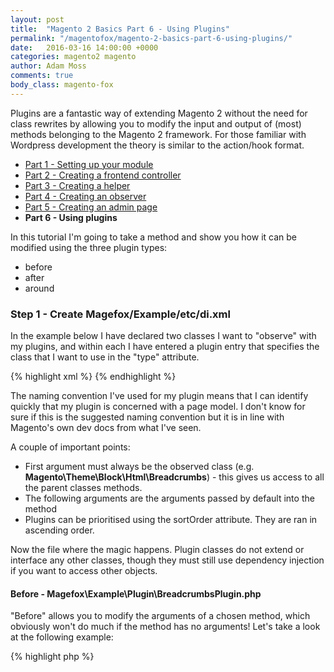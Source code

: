 ```yaml
---
layout: post
title:  "Magento 2 Basics Part 6 - Using Plugins"
permalink: "/magentofox/magento-2-basics-part-6-using-plugins/"
date:   2016-03-16 14:00:00 +0000
categories: magento2 magento
author: Adam Moss
comments: true
body_class: magento-fox
---
```


Plugins are a fantastic way of extending Magento 2 without the need for class rewrites by allowing you to modify the input and output of (most) methods belonging to the Magento 2 framework. For those familiar with Wordpress development the theory is similar to the action/hook format.

- [Part 1 - Setting up your module](/magentofox/magento-2-basics-part-1-setting-up-your-module/)
- [Part 2 - Creating a frontend controller](/magentofox/magento-2-basics-part-2-creating-a-frontend-controller/)
- [Part 3 - Creating a helper](/magentofox/magento-2-basics-part-3-creating-a-helper/)
- [Part 4 - Creating an observer](/magentofox/magento-2-basics-part-4-creating-an-observer/)
- [Part 5 - Creating an admin page](/magentofox/magento-2-basics-part-5-creating-an-admin-page/)
- **Part 6 - Using plugins**

In this tutorial I'm going to take a method and show you how it can be modified using the three plugin types:

- before
- after
- around

### Step 1 - Create Magefox/Example/etc/di.xml

In the example below I have declared two classes I want to "observe" with my plugins, and within each I have entered a plugin entry that specifies the class that I want to use in the "type" attribute.

{% highlight xml %}
<config xmlns:xsi="http://www.w3.org/2001/XMLSchema-instance" xsi:noNamespaceSchemaLocation="urn:magento:framework:ObjectManager/etc/config.xsd">
    <type name="Magento\Theme\Block\Html\Breadcrumbs">
        <plugin name="changeBreadcrumbs" type="Magefox\Example\Plugin\BreadcrumbsPlugin" sortOrder="1" disabled="false"/>
    </type>
    <type name="Magento\Cms\Model\Page">
        <plugin name="changePage" type="Magefox\Example\Plugin\PagePlugin" sortOrder="1" disabled="false"/>
    </type>
</config>
{% endhighlight %}

The naming convention I've used for my plugin means that I can identify quickly that my plugin is concerned with a page model. I don't know for sure if this is the suggested naming convention but it is in line with Magento's own dev docs from what I've seen.

A couple of important points:

- First argument must always be the observed class (e.g. **Magento\Theme\Block\Html\Breadcrumbs**) - this gives us access to all the parent classes methods.
- The following arguments are the arguments passed by default into the method
- Plugins can be prioritised using the sortOrder attribute. They are ran in ascending order.

Now the file where the magic happens. Plugin classes do not extend or interface any other classes, though they must still use dependency injection if you want to access other objects.

#### Before - Magefox\Example\Plugin\BreadcrumbsPlugin.php

"Before" allows you to modify the arguments of a chosen method, which obviously won't do much if the method has no arguments! Let's take a look at the following example:

{% highlight php %}
<?php
namespace Magefox\Example\Plugin;

class BreadcrumbsPlugin
{
    public function beforeAddCrumb(\Magento\Theme\Block\Html\Breadcrumbs $subject, $crumbName, $crumbInfo)
    {
        if ($crumbInfo['label'] == "Privacy and Cookie Policy")
        {
            $crumbInfo['label'] = "Something else";
        }

        return [$crumbName, $crumbInfo];
    }
}
{% endhighlight %}

In this example I'm taking the two arguments $crumbName and $crumbInfo and I'm checking if the label is "Privacy" then change it to literally something else. Then I'm returning the arguments in the exact correct format at the end of the function. Real simple eh?

#### After - Magefox\Example\Plugin\PagePlugin.php

The "after" option allows you to modify the data that is returned by the method in question. I've chosen a different class this time because the Breadcrumbs class isn't the best example of how this works.

{% highlight php %}
<?php
namespace Magefox\Example\Plugin;

class PagePlugin
{

    public function afterGetContentHeading(\Magento\Cms\Model\Page $page, $contentHeading)
    {
        return "This is the ".$contentHeading;
    }
}
{% endhighlight %}

The second argument is always the value returned by the original method, we simply take that result and do what we want with it. In this case I'm just prefixing some text to the string that is returned.

#### Around - Magefox\Example\Plugin\BreadcrumbsPlugin.php

Our "around" method takes at least two arguments:

1. `$subject` The class being listened to
2. `$proceed` The next plugin or method in line based on sortOrder
3. The rest of the arguments based on the methods

We then have the opportunity within our method to modify the arguments AND change the returned value. Let's go back to our breadcrumbs class:

{% highlight php %}
<?php
namespace Magefox\Example\Plugin;

class BreadcrumbsPlugin
{
    public function aroundAddCrumb(\Magento\Theme\Block\Html\Breadcrumbs $subject, \Closure $proceed, $crumbName, $crumbInfo)
    {
        if ($crumbInfo['label'] == "Privacy and Cookie Policy")
        {
            $crumbInfo['label'] = "Something else";
        }

        $result = $proceed($crumbName, $crumbInfo);

        /* I now have the opportunity to influence what is returned by our method. */

        return $result;
    }
}
{% endhighlight %}

I start by doing my thing to the arguments as per I previous example, and then I've highlighted the area where I have the opportunity to change the result. As the method returns an instance of the class there's not much more I can do to illustrate this.

Plugins are a major step forward for Magento 2 so I hope you enjoy using them!
